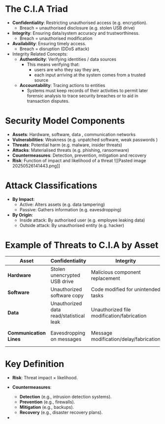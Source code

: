 # The C.I.A Triad
- **Confidentiality**: Restricting unauthorised access (e.g. encryption). 
	- Breach = unauthorised disclosure (e.g. stolen USB drive)
- **Integrity**: Ensuring data/system accuracy and trustworthiness. 
	- Breach = unauthorised modification
- **Availability**: Ensuring timely access. 
	- Breach = disruption (DDoS attack)
- Integrity Related Concepts:
	- **Authenticity**: Verifying identities / data sources
		- This means verifying that: 
			- users are who they say they are,
			- each input arriving at the system comes from a trusted source
	- **Accountability**: Tracing actions to entities
		- Systems must keep records of their activities to permit later forensic analysis to trace security breaches or to aid in transaction disputes.

# Security Model Components
- **Assets**: Hardware, software, data , communication networks
- **Vulnerabilities**: Weakness (e.g. unpatched software, weak passwords )
- **Threats**: Potential harm (e.g. malware, insider threats)
- **Attacks**: Materialised threats (e.g. phishing, ransomware)
- **Countermeasures**: Detection, prevention, mitigation and recovery
- **Risk**: Function of impact and likelihood of a threat
![[Pasted image 20250526141443.png]]

# Attack Classifications
- **By Impact**:
	- Active: Alters assets (e.g. data tampering)
	- Passive: Gathers information (e.g. eavesdropping)
- **By Origin**:
	- Inside attack: By authorised user (e.g. employee leaking data)
	- Outside attack: By unauthorised entity (e.g. hacker)

# Example of Threats to C.I.A by Asset
| **Asset**               | **Confidentiality**                     | **Integrity**                              | **Availability**                      |
| ----------------------- | --------------------------------------- | ------------------------------------------ | ------------------------------------- |
| **Hardware**            | Stolen unencrypted USB drive            | Malicious component replacement            | Equipment theft/disabling             |
| **Software**            | Unauthorized software copy              | Code modified for unintended tasks         | Software deletion                     |
| **Data**                | Unauthorized data read/statistical leak | Unauthorized file modification/fabrication | Data deletion/encryption (ransomware) |
| **Communication Lines** | Eavesdropping on messages               | Message modification/delay/fabrication     | Network destruction (e.g., DDoS)      |

# Key Definition 
- **Risk**: Threat impact × likelihood.
    
- **Countermeasures**:
    - **Detection** (e.g., intrusion detection systems).
    - **Prevention** (e.g., firewalls).
    - **Mitigation** (e.g., backups).
    - **Recovery** (e.g., disaster recovery plans).
- 